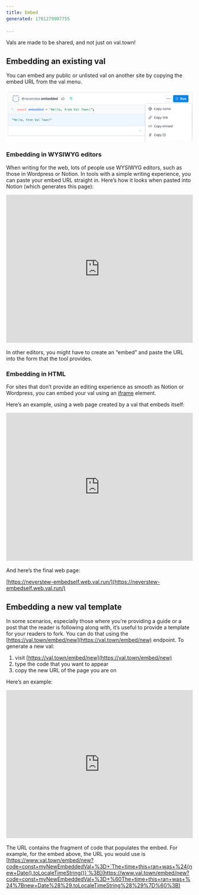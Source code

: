 ```yaml
---
title: Embed
generated: 1701279907755

---
```


Vals are made to be shared, and not just on val.town!

## Embedding an existing val

You can embed any public or unlisted val on another site by copying the embed
URL from the val menu.

![Untitled](./embedding-vals-in-other-sites/untitled.png)

### Embedding in WYSIWYG editors

When writing for the web, lots of people use WYSIWYG editors, such as those in
Wordpress or Notion. In tools with a simple writing experience, you can paste
your embed URL straight in. Here’s how it looks when pasted into Notion (which
generates this page):

<div class="not-content">
  <iframe src="https://www.val.town/embed/neverstew.embedded" width="100%" frameborder="no" style="height: 400px;">
    &#x20;
  </iframe>
</div>

In other editors, you might have to create an “embed” and paste the URL into the
form that the tool provides.

### Embedding in HTML

For sites that don’t provide an editing experience as smooth as Notion or
Wordpress, you can embed your val using an
[iframe](https://developer.mozilla.org/en-US/docs/Web/HTML/Element/iframe)
element.

Here’s an example, using a web page created by a val that embeds itself:

<div class="not-content">
  <iframe src="https://www.val.town/embed/neverstew.embedSelf" width="100%" frameborder="no" style="height: 400px;">
    &#x20;
  </iframe>
</div>

And here’s the final web page:

[https://neverstew-embedself.web.val.run/](https://neverstew-embedself.web.val.run/)

## Embedding a new val template

In some scenarios, especially those where you’re providing a guide or a post
that the reader is following along with, it’s useful to provide a template for
your readers to fork. You can do that using the
[https://val.town/embed/new](https://val.town/embed/new) endpoint. To generate a
new val:

1. visit [https://val.town/embed/new](https://val.town/embed/new)
2. type the code that you want to appear
3. copy the new URL of the page you are on

Here’s an example:

<div class="not-content">
  <iframe src="https://www.val.town/embed/new?code=const+myNewEmbeddedVal+%3D+%60The+time+this+ran+was+%24%7Bnew+Date%28%29.toLocaleTimeString%28%29%7D%60%3B" width="100%" frameborder="no" style="height: 400px;">
    &#x20;
  </iframe>
</div>

The URL contains the fragment of code that populates the embed. For example, for
the embed above, the URL you would use is
[https://www.val.town/embed/new?code=const+myNewEmbeddedVal+%3D+`The+time+this+ran+was+%24{new+Date().toLocaleTimeString()}`%3B](https://www.val.town/embed/new?code=const+myNewEmbeddedVal+%3D+%60The+time+this+ran+was+%24%7Bnew+Date%28%29.toLocaleTimeString%28%29%7D%60%3B)
